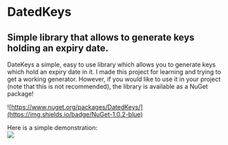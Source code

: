 # DatedKeys
## Simple library that allows to generate keys holding an expiry date.

DateKeys a simple, easy to use library which allows you to generate keys which hold an expiry date in it.
I made this project for learning and trying to get a working generator.
However, if you would like to use it in your project (note that this is not recommended), the library is available as a NuGet package!

![https://www.nuget.org/packages/DatedKeys/](https://img.shields.io/badge/NuGet-1.0.2-blue)

Here is a simple demonstration:<br>
![](https://i.imgur.com/TZ1gIBs.gif)
